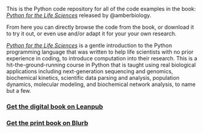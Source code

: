 This is the Python code repository for all of the code examples in the book: [_Python for the Life Sciences_](http://pythonforthelifesciences.com) released by @amberbiology. 

From here you can directly browse the code from the book, or download it to try it out, or even use and/or adapt it for your your own research.

[_Python for the Life Sciences_](http://pythonforthelifesciences.com) is a gentle introduction to the Python programming language that was written to help life scientists with no prior experience in coding, to introduce computation into their research. This is a hit-the-ground-running course in Python that is taught using real biological applications including next-generation sequencing and genomics, biochemical kinetics, scientific data parsing and analysis, population dynamics, molecular modeling, and biochemical network analysis, to name but a few.

### [Get the digital book on Leanpub](https://leanpub.com/pythonforthelifesciences)
### [Get the print book on Blurb](http://www.blurb.com/b/7710657-python-for-the-life-sciences)

